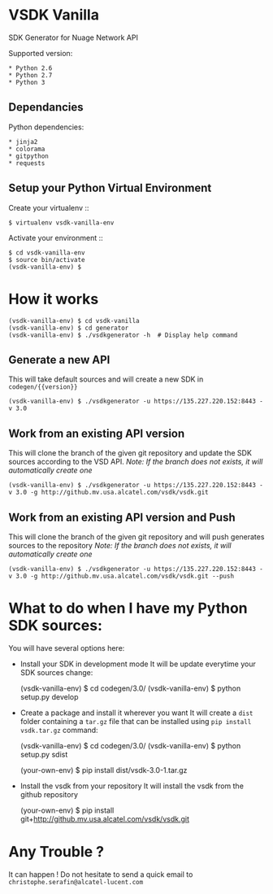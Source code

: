 VSDK Vanilla
============

SDK Generator for Nuage Network API

Supported version:

    * Python 2.6
    * Python 2.7
    * Python 3

Dependancies
------------

Python dependencies:

    * jinja2
    * colorama
    * gitpython
    * requests

Setup your Python Virtual Environment
-------------------------------------

Create your virtualenv
::

    $ virtualenv vsdk-vanilla-env

Activate your environment
::

    $ cd vsdk-vanilla-env
    $ source bin/activate
    (vsdk-vanilla-env) $


How it works
============

    (vsdk-vanilla-env) $ cd vsdk-vanilla
    (vsdk-vanilla-env) $ cd generator
    (vsdk-vanilla-env) $ ./vsdkgenerator -h  # Display help command

Generate a new API
------------------
This will take default sources and will create a new SDK in `codegen/{{version}}`

    (vsdk-vanilla-env) $ ./vsdkgenerator -u https://135.227.220.152:8443 -v 3.0

Work from an existing API version
---------------------------------
This will clone the branch of the given git repository and update the SDK sources according to the VSD API.
_Note: If the branch does not exists, it will automatically create one_

    (vsdk-vanilla-env) $ ./vsdkgenerator -u https://135.227.220.152:8443 -v 3.0 -g http://github.mv.usa.alcatel.com/vsdk/vsdk.git


Work from an existing API version and Push
------------------------------------------
This will clone the branch of the given git repository and will push generates sources to the repository
_Note: If the branch does not exists, it will automatically create one_

    (vsdk-vanilla-env) $ ./vsdkgenerator -u https://135.227.220.152:8443 -v 3.0 -g http://github.mv.usa.alcatel.com/vsdk/vsdk.git --push

What to do when I have my Python SDK sources:
=============================================

You will have several options here:

* Install your SDK in development mode
It will be update everytime your SDK sources change:

    (vsdk-vanilla-env) $ cd codegen/3.0/
    (vsdk-vanilla-env) $ python setup.py develop

* Create a package and install it wherever you want
It will create a `dist` folder containing a `tar.gz` file that can be installed using `pip install vsdk.tar.gz` command:

    (vsdk-vanilla-env) $ cd codegen/3.0/
    (vsdk-vanilla-env) $ python setup.py sdist

    (your-own-env) $ pip install dist/vsdk-3.0-1.tar.gz


* Install the vsdk from your repository
It will install the vsdk from the github repository

    (your-own-env) $ pip install git+http://github.mv.usa.alcatel.com/vsdk/vsdk.git

Any Trouble ?
=============
It can happen ! Do not hesitate to send a quick email to `christophe.serafin@alcatel-lucent.com`


